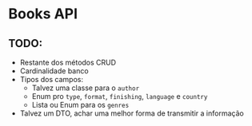 # Books API

## TODO: 

+ Restante dos métodos CRUD
+ Cardinalidade banco 
+ Tipos dos campos: 
    + Talvez uma classe para o ``author``
    + Enum pro ``type``, ``format``, ``finishing``, ``language`` e ``country``
    + Lista ou Enum para os ``genres``
+ Talvez um DTO, achar uma melhor forma de transmitir a informação
